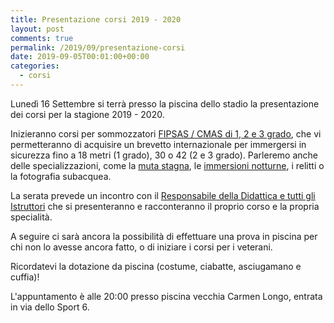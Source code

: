 ```yaml
---
title: Presentazione corsi 2019 - 2020
layout: post
comments: true
permalink: /2019/09/presentazione-corsi
date: 2019-09-05T00:01:00+00:00
categories:
  - corsi
---
```


Lunedì 16 Settembre si terrà presso la piscina dello stadio la presentazione dei corsi per la stagione 2019 - 2020.

Inizieranno corsi per sommozzatori [FIPSAS / CMAS di 1, 2 e 3 grado](/didattica), che vi permetteranno di acquisire un brevetto internazionale per immergersi in sicurezza fino a 18 metri (1 grado), 30 o 42 (2 e 3 grado). Parleremo anche delle specializzazioni, come la [muta stagna](/didattica-immersione-con-muta-stagna), le [immersioni notturne](/didattica-immersione-notturna), i relitti o la fotografia subacquea.

La serata prevede un incontro con il [Responsabile della Didattica e tutti gli Istruttori](/staff) che si presenteranno e racconteranno il proprio corso e la propria specialità.

A seguire ci sarà ancora la possibilità di effettuare una prova in piscina per chi non lo avesse ancora fatto, o di iniziare i corsi per i veterani.

Ricordatevi la dotazione da piscina (costume, ciabatte, asciugamano e cuffia)!

L'appuntamento è alle 20:00 presso piscina vecchia Carmen Longo, entrata in via dello Sport 6.
